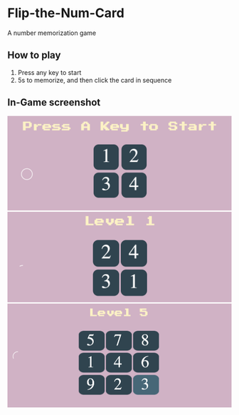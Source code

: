 # Flip-the-Num-Card
A number memorization game

## How to play
1) Press any key to start
2) 5s to memorize, and then click the card in sequence


## In-Game screenshot
![Image1](screenshots/show1.png)
![Image2](screenshots/show2.png)
![Image3](screenshots/show3.png)

